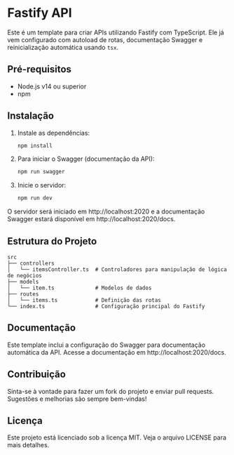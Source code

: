 # Fastify API

Este é um template para criar APIs utilizando Fastify com TypeScript. Ele já vem configurado com autoload de rotas, documentação Swagger e reinicialização automática usando `tsx`.

## Pré-requisitos

- Node.js v14 ou superior
- npm

## Instalação

1. Instale as dependências:

    ```bash
    npm install

2. Para iniciar o Swagger (documentação da API):

    ```bash
    npm run swagger

3. Inicie o servidor:

    ```bash
    npm run dev

O servidor será iniciado em http://localhost:2020 e a documentação Swagger estará disponível em http://localhost:2020/docs.

## Estrutura do Projeto

```plaintext
src
├── controllers
│   └── itemsController.ts  # Controladores para manipulação de lógica de negócios
├── models
│   └── item.ts             # Modelos de dados
├── routes
│   └── items.ts            # Definição das rotas
└── index.ts                # Configuração principal do Fastify
```

## Documentação

Este template inclui a configuração do Swagger para documentação automática da API. Acesse a documentação em http://localhost:2020/docs.

## Contribuição

Sinta-se à vontade para fazer um fork do projeto e enviar pull requests. Sugestões e melhorias são sempre bem-vindas!

## Licença

Este projeto está licenciado sob a licença MIT. Veja o arquivo LICENSE para mais detalhes.

